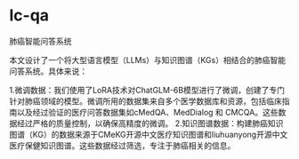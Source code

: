 # lc-qa
肺癌智能问答系统

本文设计了一个将大型语言模型（LLMs）与知识图谱（KGs）相结合的肺癌智能问答系统。具体来说：

1.微调数据：我们使用了LoRA技术对ChatGLM-6B模型进行了微调，创建了专门针对肺癌领域的模型。微调所用的数据集来自多个医学数据库和资源，包括临床指南以及经过验证的医疗问答数据集如cMedQA、MedDialog 和 CMCQA。这些数据经过严格的质量控制，以确保高精度的微调。
2.知识图谱数据：构建肺癌知识图谱（KG）的数据来源于CMeKG开源中文医疗知识图谱和liuhuanyong开源中文医疗保健知识图谱。这些数据经过筛选，专注于肺癌相关的信息。


